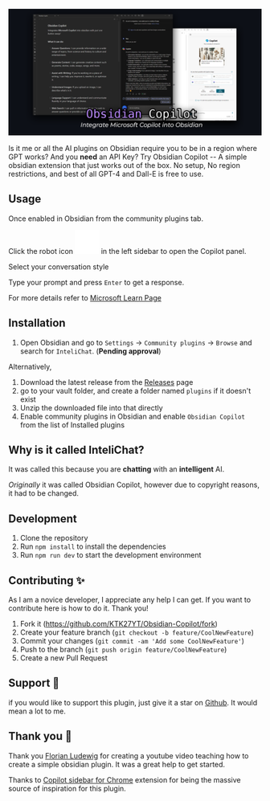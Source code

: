 ![](Banner.png)

Is it me or all the AI plugins on Obsidian require you to be in a region where GPT works? And you **need** an API Key? Try Obsidian Copilot -- A simple obsidian extension that just works out of the box. No setup, No region restrictions, and best of all GPT-4 and Dall-E is free to use. 

## Usage
Once enabled in Obsidian from the community plugins tab.

Click the robot icon  ![](robot.svg)  in the left sidebar to open the Copilot panel.

Select your conversation style

Type your prompt and press `Enter` to get a response.

For more details refer to [Microsoft Learn Page](https://learn.microsoft.com/en-us/microsoft-365-copilot/microsoft-365-copilot-overview)



## Installation  
1. Open Obsidian and go to `Settings` -> `Community plugins` -> `Browse` and search for `InteliChat`. (**Pending approval**)

Alternatively,

1. Download the latest release from the [Releases](https://github.com/KTK27YT/Obsidian-Copilot/releases) page
2. go to your vault folder, and create a folder named `plugins` if it doesn't exist
3. Unzip the downloaded file into that directly
4. Enable community plugins in Obsidian and enable `Obsidian Copilot` from the list of Installed plugins

## Why is it called InteliChat?
It was called this because you are **chatting** with an **intelligent** AI. 

*Originally* it was called Obsidian Copilot, however due to copyright reasons, it had to be changed. 


## Development 
1. Clone the repository
2. Run `npm install` to install the dependencies
3. Run `npm run dev` to start the development environment

## Contributing :sparkles:

As I am a novice developer, I appreciate any help I can get. If you want to contribute here is how to do it. Thank you!

1. Fork it (https://github.com/KTK27YT/Obsidian-Copilot/fork)
2. Create your feature branch (`git checkout -b feature/CoolNewFeature`)
3. Commit your changes (`git commit -am 'Add some CoolNewFeature'`)
4. Push to the branch (`git push origin feature/CoolNewFeature`)
5. Create a new Pull Request

## Support :star2:
if you would like to support this plugin, just give it a star on [Github](https://github.com/KTK27YT/Obsidian-Copilot). It would mean a lot to me.

## Thank you :raised_hands:
Thank you [Florian Ludewig](https://github.com/flolu/obsidian-plugin) for creating a youtube video teaching how to create a simple obsidian plugin. It was a great help to get started.

Thanks to [Copilot sidebar for Chrome](https://chromewebstore.google.com/detail/copilot-sidebar-for-chrom/ncjedehfkpnliaafimjhdjjeggmfmlgf) extension for being the massive source of inspiration for this plugin. 